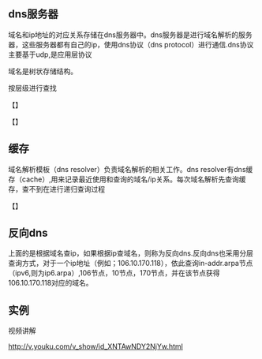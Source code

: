 ## dns服务器

域名和ip地址的对应关系存储在dns服务器中。dns服务器是进行域名解析的服务器，这些服务器都有自己的ip，使用dns协议（dns protocol）进行通信.dns协议主要基于udp,是应用层协议

域名是树状存储结构。

按层级进行查找

【】

【】

## 缓存

域名解析模板（dns resolver）负责域名解析的相关工作。dns resolver有dns缓存（cache）,用来记录最近使用和查询的域名/ip关系。每次域名解析先查询缓存，查不到在进行递归查询过程

【】

## 反向dns

上面的是根据域名查ip，如果根据ip查域名，则称为反向dns.反向dns也采用分层查询方式，对于一个ip地址（例如；106.10.170.118），依此查询in-addr.arpa节点（ipv6,则为ip6.arpa）,106节点，10节点，170节点，并在该节点获得106.10.170.118对应的域名。

## 实例

视频讲解

http://v.youku.com/v_show/id_XNTAwNDY2NjYw.html

